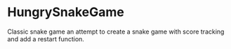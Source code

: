 # HungrySnakeGame
Classic snake game
an attempt to create a snake game with score tracking and add a restart function.
